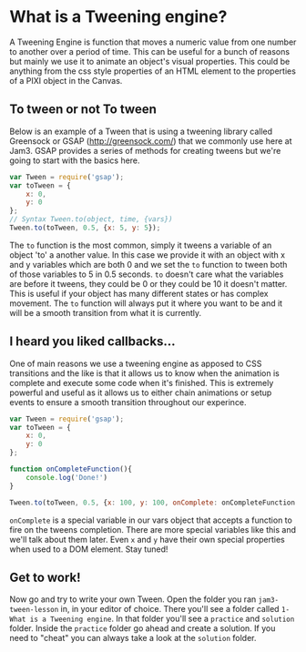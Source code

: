 # What is a Tweening engine?

A Tweening Engine is function that moves a numeric value from one number to another over a period of time. This can be useful for a bunch of reasons but mainly we use it to animate an object's visual properties. This could be anything from the css style properties of an HTML element to the properties of a PIXI object in the Canvas.

## To tween or not To tween

Below is an example of a Tween that is using a tweening library called Greensock or GSAP (http://greensock.com/) that we commonly use here at Jam3. GSAP provides a series of methods for creating tweens but we're going to start with the basics here.

```javascript
var Tween = require('gsap');
var toTween = {
    x: 0,
    y: 0
};
// Syntax Tween.to(object, time, {vars})
Tween.to(toTween, 0.5, {x: 5, y: 5});
```

The `to` function is the most common, simply it tweens a variable of an object 'to' a another value. In this case we provide it with an object with x and y variables which are both 0 and we set the `to` function to tween both of those variables to 5 in 0.5 seconds. `to` doesn't care what the variables are before it tweens, they could be 0 or they could be 10 it doesn't matter. This is useful if your object has many different states or has complex movement. The `to` function will always put it where you want to be and it will be a smooth transition from what it is currently.

## I heard you liked callbacks...

One of main reasons we use a tweening engine as apposed to CSS transitions and the like is that it allows us to know when the animation is complete and execute some code when it's finished. This is extremely powerful and useful as it allows us to either chain animations or setup events to ensure a smooth transition throughout our experince.

```javascript
var Tween = require('gsap');
var toTween = {
    x: 0,
    y: 0
};

function onCompleteFunction(){
	console.log('Done!')
}

Tween.to(toTween, 0.5, {x: 100, y: 100, onComplete: onCompleteFunction });
```

`onComplete` is a special variable in our vars object that accepts a function to fire on the tweens completion. There are more special variables like this and we'll talk about them later. Even `x` and `y` have their own special properties when used to a DOM element. Stay tuned!

## Get to work!

Now go and try to write your own Tween. Open the folder you ran `jam3-tween-lesson` in, in your editor of choice. There you'll see a folder called `1- What is a Tweening engine`. In that folder you'll see a `practice` and `solution` folder. Inside the `practice` folder go ahead and create a solution. If you need to "cheat" you can always take a look at the `solution` folder.